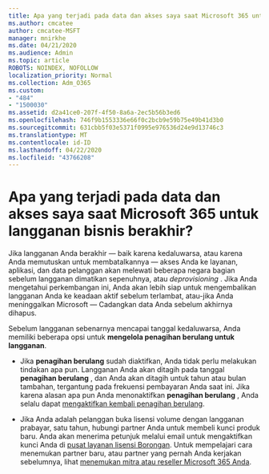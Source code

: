 ```yaml
---
title: Apa yang terjadi pada data dan akses saya saat Microsoft 365 untuk langganan bisnis berakhir?
ms.author: cmcatee
author: cmcatee-MSFT
manager: mnirkhe
ms.date: 04/21/2020
ms.audience: Admin
ms.topic: article
ROBOTS: NOINDEX, NOFOLLOW
localization_priority: Normal
ms.collection: Adm_O365
ms.custom:
- "484"
- "1500030"
ms.assetid: d2a41ce0-207f-4f50-8a6a-2ec5b56b3ed6
ms.openlocfilehash: 746f9b1553336e66f0c2bcb9e59b75e49b41d3b0
ms.sourcegitcommit: 631cbb5f03e5371f0995e976536d24e9d13746c3
ms.translationtype: MT
ms.contentlocale: id-ID
ms.lasthandoff: 04/22/2020
ms.locfileid: "43766208"
---
```

# <a name="what-happens-to-my-data-and-access-when-my-microsoft-365-for-business-subscription-ends"></a>Apa yang terjadi pada data dan akses saya saat Microsoft 365 untuk langganan bisnis berakhir?

Jika langganan Anda berakhir — baik karena kedaluwarsa, atau karena Anda memutuskan untuk membatalkannya — akses Anda ke layanan, aplikasi, dan data pelanggan akan melewati beberapa negara bagian sebelum langganan dimatikan sepenuhnya, atau *deprovisioning* . Jika Anda mengetahui perkembangan ini, Anda akan lebih siap untuk mengembalikan langganan Anda ke keadaan aktif sebelum terlambat, atau-jika Anda meninggalkan Microsoft — Cadangkan data Anda sebelum akhirnya dihapus.
  
Sebelum langganan sebenarnya mencapai tanggal kedaluwarsa, Anda memiliki beberapa opsi untuk **mengelola penagihan berulang untuk langganan**.
  
- Jika **penagihan berulang** sudah diaktifkan, Anda tidak perlu melakukan tindakan apa pun. Langganan Anda akan ditagih pada tanggal **penagihan berulang** , dan Anda akan ditagih untuk tahun atau bulan tambahan, tergantung pada frekuensi pembayaran Anda saat ini. Jika karena alasan apa pun Anda menonaktifkan **penagihan berulang** , Anda selalu dapat [mengaktifkan kembali penagihan berulang](https://docs.microsoft.com/office365/admin/subscriptions-and-billing/renew-your-subscription#turn-recurring-billing-off-or-on).

- Jika Anda adalah pelanggan buka lisensi volume dengan langganan prabayar, satu tahun, hubungi partner Anda untuk membeli kunci produk baru. Anda akan menerima petunjuk melalui email untuk mengaktifkan kunci Anda di [pusat layanan lisensi Borongan](https://go.microsoft.com/fwlink/p/?LinkID=282016). Untuk mempelajari cara menemukan partner baru, atau partner yang pernah Anda kerjakan sebelumnya, lihat [menemukan mitra atau reseller Microsoft 365 Anda](https://docs.microsoft.com/office365/admin/manage/find-your-partner-or-reseller).
